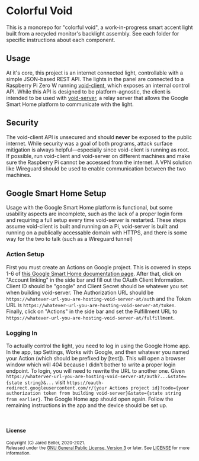 # Colorful Void

This is a monorepo for "colorful void", a work-in-progress smart accent light built from a recycled monitor's backlight assembly. See each folder for specific instructions about each component.

## Usage

At it's core, this project is an internet connected light, controllable with a simple JSON-based REST API. The lights in the panel are connected to a Raspberry Pi Zero W running [void-client](void-client/), which exposes an internal control API. While this API is designed to be platform-agnostic, the client is intended to be used with [void-server](void-server/), a relay server that allows the Google Smart Home platform to communicate with the light.

## Security

The void-client API is unsecured and should **never** be exposed to the public internet. While security was a goal of both programs, attack surface mitigation is always helpful—especially since void-client is running as root. If possible, run void-client and void-server on different machines and make sure the Raspberry Pi cannot be accessed from the internet. A VPN solution like Wireguard should be used to enable communication between the two machines.

## Google Smart Home Setup

Usage with the Google Smart Home platform is functional, but some usability aspects are incomplete, such as the lack of a proper login form and requiring a full setup every time void-server is restarted. These steps assume void-client is built and running on a Pi, void-server is built and running on a publically accessable domain with HTTPS, and there is some way for the two to talk (such as a Wireguard tunnel)

### Action Setup

First you must create an Actions on Google project. This is covered in steps 1-6 of [this Google Smart Home documentation page](https://developers.google.com/assistant/smarthome/develop/create#create-project). After that, click on "Account linking" in the side bar and fill out the OAuth Client Information. Client ID should be "google" and Client Secret should be whatever you set when building void-server. The Authorization URL should be `https://whatever-url-you-are-hosting-void-server-at/auth` and the Token URL is `https://whatever-url-you-are-hosting-void-server-at/token`. Finally, click on "Actions" in the side bar and set the Fulfillment URL to `https://whatever-url-you-are-hosting-void-server-at/fulfillment`.

### Logging In

To actually control the light, you need to log in using the Google Home app. In the app, tap Settings, Works with Google, and then whatever you named your Action (which should be prefixed by [test]). This will open a browser window which will 404 because I didn't bother to write a proper login endpoint. To login, you will need to rewrite the URL to another one. Given `https://whaterver-url-you-are-hosting-void-server-at/auth?...&state={state string}&...` visit `https://oauth-redirect.googleusercontent.com/r/{your Actions project id}?code={your authorization token from building void-server}&state={state string from earlier}`. The Google Home app should open again. Follow the remaining instructions in the app and the device should be set up.

<br />

#### License

<sup>
Copyright (C) Jared Beller, 2020-2021.
</sup>
<br />
<sup>
Released under the <a href="https://www.gnu.org/licenses/gpl-3.0.txt">GNU General Public License, Version 3</a> or later. See <a href="LICENSE">LICENSE</a> for more information.
</sup>
